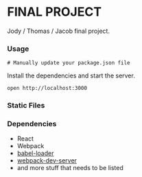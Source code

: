 FINAL PROJECT
=====================

Jody / Thomas / Jacob final project.

### Usage


```
# Manually update your package.json file
```

Install the dependencies and start the server.

```
open http://localhost:3000
```

### Static Files


### Dependencies

* React
* Webpack
* [babel-loader](https://github.com/babel/babel-loader)
* [webpack-dev-server](https://github.com/webpack/webpack-dev-server)
* and more stuff that needs to be listed
